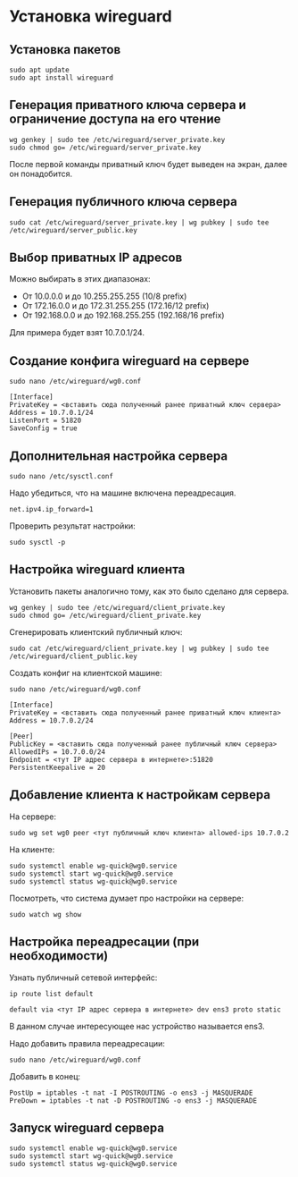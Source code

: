 # Установка wireguard

## Установка пакетов

```shell
sudo apt update
sudo apt install wireguard
```

## Генерация приватного ключа сервера и ограничение доступа на его чтение

```shell
wg genkey | sudo tee /etc/wireguard/server_private.key
sudo chmod go= /etc/wireguard/server_private.key
```

После первой команды приватный ключ будет выведен на экран, далее он
понадобится.

## Генерация публичного ключа сервера

```shell
sudo cat /etc/wireguard/server_private.key | wg pubkey | sudo tee /etc/wireguard/server_public.key
```

## Выбор приватных IP адресов

Можно выбирать в этих диапазонах:

* От 10.0.0.0 и до 10.255.255.255 (10/8 prefix)
* От 172.16.0.0 и до 172.31.255.255 (172.16/12 prefix)
* От 192.168.0.0 и до 192.168.255.255 (192.168/16 prefix)

Для примера будет взят 10.7.0.1/24.

## Создание конфига wireguard на сервере

```shell
sudo nano /etc/wireguard/wg0.conf
```

```
[Interface]
PrivateKey = <вставить сюда полученный ранее приватный ключ сервера>
Address = 10.7.0.1/24
ListenPort = 51820
SaveConfig = true
```

## Дополнительная настройка сервера

```shell
sudo nano /etc/sysctl.conf
```

Надо убедиться, что на машине включена переадресация.

```shell
net.ipv4.ip_forward=1
```

Проверить результат настройки:

```shell
sudo sysctl -p
```

## Настройка wireguard клиента

Установить пакеты аналогично тому, как это было сделано для сервера.

```shell
wg genkey | sudo tee /etc/wireguard/client_private.key
sudo chmod go= /etc/wireguard/client_private.key
```

Сгенерировать клиентский публичный ключ:

```shell
sudo cat /etc/wireguard/client_private.key | wg pubkey | sudo tee /etc/wireguard/client_public.key
```

Создать конфиг на клиентской машине:

```shell
sudo nano /etc/wireguard/wg0.conf
```

```shell
[Interface]
PrivateKey = <вставить сюда полученный ранее приватный ключ клиента>
Address = 10.7.0.2/24

[Peer]
PublicKey = <вставить сюда полученный ранее публичный ключ сервера>
AllowedIPs = 10.7.0.0/24
Endpoint = <тут IP адрес сервера в интернете>:51820
PersistentKeepalive = 20
```

## Добавление клиента к настройкам сервера

На сервере:

```shell
sudo wg set wg0 peer <тут публичный ключ клиента> allowed-ips 10.7.0.2
```

На клиенте:

```shell
sudo systemctl enable wg-quick@wg0.service
sudo systemctl start wg-quick@wg0.service
sudo systemctl status wg-quick@wg0.service
```

Посмотреть, что система думает про настройки на сервере:

```shell
sudo watch wg show
```

## Настройка переадресации (при необходимости)

Узнать публичный сетевой интерфейс:

```shell
ip route list default
```

```shell
default via <тут IP адрес сервера в интернете> dev ens3 proto static
```

В данном случае интересующее нас устройство называется ens3.

Надо добавить правила переадресации:

```shell
sudo nano /etc/wireguard/wg0.conf
```

Добавить в конец:

```shell
PostUp = iptables -t nat -I POSTROUTING -o ens3 -j MASQUERADE
PreDown = iptables -t nat -D POSTROUTING -o ens3 -j MASQUERADE
```

## Запуск wireguard сервера

```shell
sudo systemctl enable wg-quick@wg0.service
sudo systemctl start wg-quick@wg0.service
sudo systemctl status wg-quick@wg0.service
```
